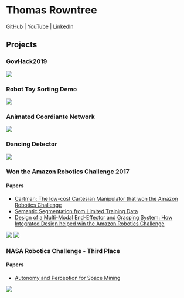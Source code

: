 # Thomas Rowntree
[GitHub](https://github.com/ChainBreak)
 | 
[YouTube](https://www.youtube.com/user/thomasjamesrowntree/videos)
 | 
[LinkedIn](https://www.linkedin.com/in/thomas-rowntree-74350156/)

## Projects

### GovHack2019
[![](https://img.youtube.com/vi/9dWrHqQp2VY/hqdefault.jpg)](https://www.youtube.com/watch?v=9dWrHqQp2VY)

### Robot Toy Sorting Demo
[![](https://img.youtube.com/vi/6o9qGittnbY/hqdefault.jpg)](https://www.youtube.com/watch?v=6o9qGittnbY)

### Animated Coordiante Network
[![](https://img.youtube.com/vi/ad2IakGra7Y/hqdefault.jpg)](https://www.youtube.com/watch?v=ad2IakGra7Y)

### Dancing Detector
[![](https://img.youtube.com/vi/R4nB-2Fu7w8/hqdefault.jpg)](https://www.youtube.com/watch?v=R4nB-2Fu7w8)

### Won the Amazon Robotics Challenge 2017
#### Papers
 - [Cartman: The low-cost Cartesian Manipulator that won the Amazon Robotics Challenge](https://arxiv.org/abs/1709.06283)
 - [Semantic Segmentation from Limited Training Data](https://arxiv.org/abs/1709.07665)
 - [Design of a Multi-Modal End-Effector and Grasping System: How Integrated Design helped win the Amazon Robotics Challenge](https://arxiv.org/abs/1710.01439)

[![](https://img.youtube.com/vi/yXdzOuQDobk/hqdefault.jpg)](https://www.youtube.com/watch?v=yXdzOuQDobk)
[![](https://img.youtube.com/vi/AljePt7Mh6U/hqdefault.jpg)](https://www.youtube.com/watch?v=AljePt7Mh6U)


### NASA Robotics Challenge - Third Place
#### Papers
 - [Autonomy and Perception for Space Mining](https://arxiv.org/abs/2109.12109)

[![](https://img.youtube.com/vi/3vYtedQTVbw/hqdefault.jpg)](https://www.youtube.com/watch?v=3vYtedQTVbw)

### 
